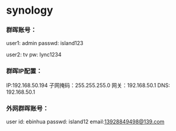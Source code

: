 # synology


### 群晖账号：
user1: admin
passwd: island123

user2: tv
pw: lync1234


### 群晖IP配置：
IP:192.168.50.194
子网掩码：255.255.255.0
网关：192.168.50.1
DNS:  192.168.50.1


### 外网群晖账号：
user id: ebinhua
passwd: island12
email:13928849498@139.com






